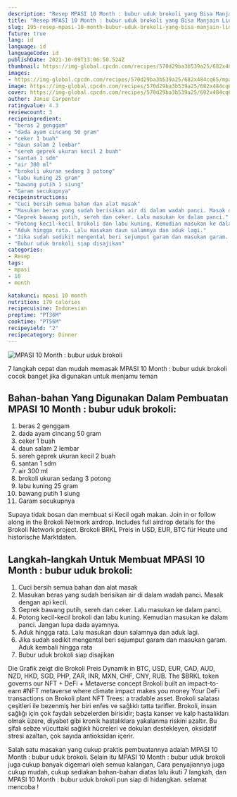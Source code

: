 ```yaml
---
description: "Resep MPASI 10 Month : bubur uduk brokoli yang Bisa Manjain Lidah"
title: "Resep MPASI 10 Month : bubur uduk brokoli yang Bisa Manjain Lidah"
slug: 195-resep-mpasi-10-month-bubur-uduk-brokoli-yang-bisa-manjain-lidah
future: true
lang: id
language: id
languageCode: id
publishDate: 2021-10-09T13:06:50.524Z 
thumbnail: https://img-global.cpcdn.com/recipes/570d29ba3b539a25/682x484cq65/mpasi-10-month-bubur-uduk-brokoli-foto-resep-utama.png
images:
- https://img-global.cpcdn.com/recipes/570d29ba3b539a25/682x484cq65/mpasi-10-month-bubur-uduk-brokoli-foto-resep-utama.png
image: https://img-global.cpcdn.com/recipes/570d29ba3b539a25/682x484cq65/mpasi-10-month-bubur-uduk-brokoli-foto-resep-utama.png
cover: https://img-global.cpcdn.com/recipes/570d29ba3b539a25/682x484cq65/mpasi-10-month-bubur-uduk-brokoli-foto-resep-utama.png
author: Janie Carpenter
ratingvalue: 4.3
reviewcount: 3
recipeingredient:
- "beras 2 genggam"
- "dada ayam cincang 50 gram"
- "ceker 1 buah"
- "daun salam 2 lembar"
- "sereh geprek ukuran kecil 2 buah"
- "santan 1 sdm"
- "air 300 ml"
- "brokoli ukuran sedang 3 potong"
- "labu kuning 25 gram"
- "bawang putih 1 siung"
- "Garam secukupnya"
recipeinstructions:
- "Cuci bersih semua bahan dan alat masak"
- "Masukan beras yang sudah berisikan air di dalam wadah panci. Masak dengan api kecil."
- "Geprek bawang putih, sereh dan ceker. Lalu masukan ke dalam panci."
- "Potong kecil-kecil brokoli dan labu kuning. Kemudian masukan ke dalam panci. Jangan lupa dada ayamnya."
- "Aduk hingga rata. Lalu masukan daun salamnya dan aduk lagi."
- "Jika sudah sedikit mengental beri sejumput garam dan masukan garam. Aduk kembali hingga rata"
- "Bubur uduk brokoli siap disajikan"
categories:
- Resep
tags:
- mpasi
- 10
- month

katakunci: mpasi 10 month 
nutrition: 179 calories
recipecuisine: Indonesian
preptime: "PT36M"
cooktime: "PT56M"
recipeyield: "2"
recipecategory: Dinner
---
```



![MPASI 10 Month : bubur uduk brokoli](https://img-global.cpcdn.com/recipes/570d29ba3b539a25/682x484cq65/mpasi-10-month-bubur-uduk-brokoli-foto-resep-utama.png)

7 langkah cepat dan mudah memasak  MPASI 10 Month : bubur uduk brokoli cocok banget jika digunakan untuk menjamu teman

<!--inarticleads1-->

## Bahan-bahan Yang Digunakan Dalam Pembuatan MPASI 10 Month : bubur uduk brokoli:

1. beras 2 genggam
1. dada ayam cincang 50 gram
1. ceker 1 buah
1. daun salam 2 lembar
1. sereh geprek ukuran kecil 2 buah
1. santan 1 sdm
1. air 300 ml
1. brokoli ukuran sedang 3 potong
1. labu kuning 25 gram
1. bawang putih 1 siung
1. Garam secukupnya

Supaya tidak bosan dan membuat si Kecil ogah makan. Join in or follow along in the Brokoli Network airdrop. Includes full airdrop details for the Brokoli Network project. Brokoli BRKL Preis in USD, EUR, BTC für Heute und historische Marktdaten. 

<!--inarticleads2-->

## Langkah-langkah Untuk Membuat MPASI 10 Month : bubur uduk brokoli:

1. Cuci bersih semua bahan dan alat masak
1. Masukan beras yang sudah berisikan air di dalam wadah panci. Masak dengan api kecil.
1. Geprek bawang putih, sereh dan ceker. Lalu masukan ke dalam panci.
1. Potong kecil-kecil brokoli dan labu kuning. Kemudian masukan ke dalam panci. Jangan lupa dada ayamnya.
1. Aduk hingga rata. Lalu masukan daun salamnya dan aduk lagi.
1. Jika sudah sedikit mengental beri sejumput garam dan masukan garam. Aduk kembali hingga rata
1. Bubur uduk brokoli siap disajikan


Die Grafik zeigt die Brokoli Preis Dynamik in BTC, USD, EUR, CAD, AUD, NZD, HKD, SGD, PHP, ZAR, INR, MXN, CHF, CNY, RUB. The $BRKL token governs our NFT + DeFi + Metaverse concept Brokoli built an impact-to-earn #NFT metaverse where climate impact makes you money Your DeFi transactions on Brokoli plant NFT Trees: a tradable asset. Brokoli salatası çeşitleri ile bezenmiş her biri enfes ve sağlıklı tatta tarifler. Brokoli, insan sağlığı için çok faydalı sebzelerden birisidir; başta kanser ve kalp hastalıkları olmak üzere, diyabet gibi kronik hastalıklara yakalanma riskini azaltır. Bu şifalı sebze vücuttaki sağlıklı hücreleri ve dokuları destekleyen, oksidatif stresi azaltan, çok sayıda antioksidan içerir. 

Salah satu masakan yang cukup praktis pembuatannya adalah  MPASI 10 Month : bubur uduk brokoli. Selain itu  MPASI 10 Month : bubur uduk brokoli  juga cukup banyak digemari oleh semua kalangan, Cara penyajiannya juga cukup mudah, cukup sediakan bahan-bahan diatas lalu ikuti 7 langkah, dan  MPASI 10 Month : bubur uduk brokoli  pun siap di hidangkan. selamat mencoba !
